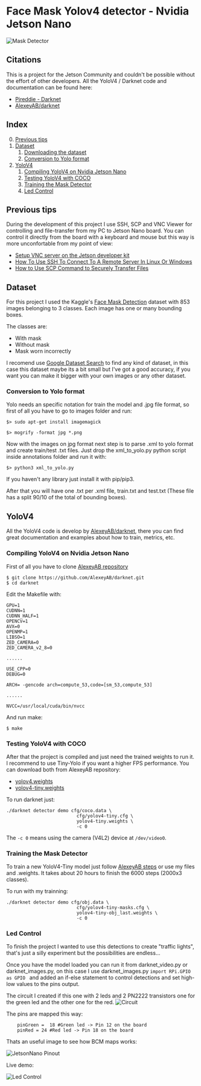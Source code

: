 # Face Mask Yolov4 detector - Nvidia Jetson Nano

![Mask Detector](images/MaskDetector.gif)

## Citations
This is a project for the Jetson Community and couldn't be possible without the effort of other developers. All the YoloV4 / Darknet code and documentation can be found here:

* [Pjreddie - Darknet](https://pjreddie.com/darknet/)
* [AlexeyAB/darknet](https://github.com/AlexeyAB/darknet)


## Index

0. [Previous tips](#previous-tips)
1. [Dataset](#Dataset)
    1. [Downloading the dataset](#Downloading-the-dataset)
    2. [Conversion to Yolo format](#Conversion-to-Yolo-format)
2. [YoloV4](#YoloV4)
    1. [Compiling YoloV4 on Nvidia Jetson Nano](#Compiling-YoloV4-on-Nvidia-Jetson-Nano)
    2. [Testing YoloV4 with COCO](#Testing-YoloV4-with-COCO)
    3. [Training the Mask Detector](#Training-the-Mask-Detector)
    4. [Led Control](#Led-Control)


## Previous tips
During the development of this project I use SSH, SCP and VNC Viewer for controlling and file-transfer from my PC to Jetson Nano board. You can control it directly from the board with a keyboard and mouse but this way is more unconfortable from my point of view:
 * [Setup VNC server on the Jetson developer kit](https://developer.nvidia.com/embedded/learn/tutorials/vnc-setup)
 * [How To Use SSH To Connect To A Remote Server In Linux Or Windows](https://phoenixnap.com/kb/ssh-to-connect-to-remote-server-linux-or-windows)
 * [How to Use SCP Command to Securely Transfer Files](https://linuxize.com/post/how-to-use-scp-command-to-securely-transfer-files)

## Dataset
For this project I used the Kaggle's [Face Mask Detection](https://www.kaggle.com/andrewmvd/face-mask-detection) dataset with 853 images belonging to 3 classes. Each image has one or many bounding boxes.

The classes are:
 * With mask
 * Without mask
 * Mask worn incorrectly

I recomend use [Google Dataset Search](https://datasetsearch.research.google.com/) to find any kind of dataset, in this case this dataset maybe its a bit small but I've got a good accuracy, if you want you can make it bigger with your own images or any other dataset.

### Conversion to Yolo format
Yolo needs an specific notation for train the model and .jpg file format, so first of all you have to go to images folder and run:
```
$> sudo apt-get install imagemagick

$> mogrify -format jpg *.png
```
Now with the images on jpg format next step is to parse .xml to yolo format and create train/test .txt files. Just drop the xml_to_yolo.py python script inside annotations folder and run it with:

```
$> python3 xml_to_yolo.py
```
If you haven't any library just install it with pip/pip3.

After that you will have one .txt per .xml file, train.txt and test.txt (These file has a split 90/10 of the total of bounding boxes).

## YoloV4
All the YoloV4 code is develop by [AlexeyAB/darknet](https://github.com/AlexeyAB/darknet), there you can find great documentation and examples about how to train, metrics, etc.

### Compiling YoloV4 on Nvidia Jetson Nano
First of all you have to clone [AlexeyAB repository](https://github.com/AlexeyAB/darknet)

```
$ git clone https://github.com/AlexeyAB/darknet.git
$ cd darknet
```

Edit the Makefile with:

```
GPU=1
CUDNN=1
CUDNN_HALF=1
OPENCV=1
AVX=0
OPENMP=1
LIBSO=1
ZED_CAMERA=0
ZED_CAMERA_v2_8=0

......

USE_CPP=0
DEBUG=0

ARCH= -gencode arch=compute_53,code=[sm_53,compute_53]

......

NVCC=/usr/local/cuda/bin/nvcc

```

And run make:

```
$ make
```
### Testing YoloV4 with COCO

After that the project is compiled and just need the trained weights to run it. I recommend to use Tiny-Yolo if you want a higher FPS performance. You can download both from AlexeyAB repository:

 * [yolov4.weights](https://github.com/AlexeyAB/darknet/releases/download/darknet_yolo_v3_optimal/yolov4.weights)
 * [yolov4-tiny.weights](https://github.com/AlexeyAB/darknet/releases/download/darknet_yolo_v4_pre/yolov4-tiny.weights)

To run darknet just:

```
./darknet detector demo cfg/coco.data \
                          cfg/yolov4-tiny.cfg \
                          yolov4-tiny.weights \
                          -c 0
```
The ```-c 0``` means using the camera (V4L2) device at ```/dev/video0```. 

### Training the Mask Detector

To train a new YoloV4-Tiny model just follow [AlexeyAB steps](https://github.com/AlexeyAB/darknet#how-to-train-tiny-yolo-to-detect-your-custom-objects) or use my files and .weights. It takes about 20 hours to finish the 6000 steps (2000x3 classes).

To run with my trainning:
```
./darknet detector demo cfg/obj.data \
                          cfg/yolov4-tiny-masks.cfg \
                          yolov4-tiny-obj_last.weights \
                          -c 0
```

### Led Control

To finish the project I wanted to use this detections to create "traffic lights", that's just a silly experiment but the possibilities are endless...

Once you have the model loaded you can run it from darknet_video.py or darknet_images.py, on this case I use darknet_images.py ```import RPi.GPIO as GPIO ``` and added an if-else statement to control detections and set high-low values to the pins output.

The circuit I created if this one with 2 leds and 2 PN2222 transistors one for the green led and the other one for the red. 
![Circuit](images/Circuit.jpeg)

The pins are mapped this way:

```
    pinGreen =  18 #Green led -> Pin 12 on the board
    pinRed = 24 #Red led -> Pin 18 on the board
```
Thats an useful image to see how BCM maps works:

![JetsonNano Pinout](images/JetsonNano-pinout.png)

Live demo:

![Led Control](images/LedControl.gif)
